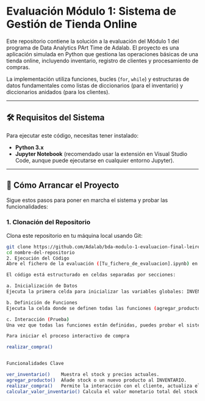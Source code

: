 # Evaluación Módulo 1: Sistema de Gestión de Tienda Online

Este repositorio contiene la solución a la evaluación del Módulo 1 del programa de Data Analytics PArt Time de Adalab. 
El proyecto es una aplicación simulada en Python que gestiona las operaciones básicas de una tienda online, incluyendo inventario, registro de clientes y procesamiento de compras.

La implementación utiliza funciones, bucles (`for`, `while`) y estructuras de datos fundamentales como listas de diccionarios (para el inventario) y diccionarios anidados (para los clientes).

---

## 🛠️ Requisitos del Sistema

Para ejecutar este código, necesitas tener instalado:

* **Python 3.x**
* **Jupyter Notebook** (recomendado usar la extensión en Visual Studio Code, aunque puede ejecutarse en cualquier entorno Jupyter).

---

## 🚀 Cómo Arrancar el Proyecto

Sigue estos pasos para poner en marcha el sistema y probar las funcionalidades:

### 1. Clonación del Repositorio

Clona este repositorio en tu máquina local usando Git:

```bash
git clone https://github.com/Adalab/bda-modulo-1-evaluacion-final-leiremarinas-sys.git
cd nombre-del-repositorio
2. Ejecución del Código
Abre el fichero de la evaluación ([Tu_fichero_de_evaluacion].ipynb) en Visual Studio Code o en tu entorno Jupyter preferido.

El código está estructurado en celdas separadas por secciones:

a. Inicialización de Datos
Ejecuta la primera celda para inicializar las variables globales: INVENTARIO, CLIENTES y VENTAS_TOTALES.

b. Definición de Funciones
Ejecuta la celda donde se definen todas las funciones (agregar_producto, ver_inventario, realizar_compra, etc.).

c. Interacción (Prueba)
Una vez que todas las funciones están definidas, puedes probar el sistema llamando a la función principal de compra.

Para iniciar el proceso interactivo de compra

realizar_compra()


Funcionalidades Clave

ver_inventario()	Muestra el stock y precios actuales.
agregar_producto()	Añade stock o un nuevo producto al INVENTARIO.
realizar_compra()	Permite la interacción con el cliente, actualiza el inventario y calcula el coste total.
calcular_valor_inventario()	Calcula el valor monetario total del stock.


